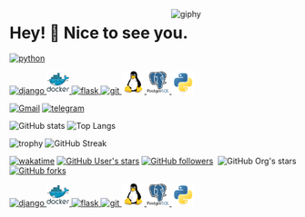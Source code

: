 [<img align='right' src="https://media.giphy.com/media/M9gbBd9nbDrOTu1Mqx/giphy.gif" width="220" alt="giphy">](https://t.me/voko_aleksey)



# Hey! 👋 Nice to see you. #



[<img src="https://cdn.iconscout.com/icon/free/png-256/python-3521655-2945099.png" alt="python" width="40">](https://docs.python.org/3/library/index.html)
<p align="left"> <a href="https://www.djangoproject.com/" target="_blank" rel="noreferrer"> <img src="https://cdn.worldvectorlogo.com/logos/django.svg" alt="django" width="40" height="40"/> </a> <a href="https://www.docker.com/" target="_blank" rel="noreferrer"> <img src="https://raw.githubusercontent.com/devicons/devicon/master/icons/docker/docker-original-wordmark.svg" alt="docker" width="40" height="40"/> </a> <a href="https://flask.palletsprojects.com/" target="_blank" rel="noreferrer"> <img src="https://www.vectorlogo.zone/logos/pocoo_flask/pocoo_flask-icon.svg" alt="flask" width="40" height="40"/> </a> <a href="https://git-scm.com/" target="_blank" rel="noreferrer"> <img src="https://www.vectorlogo.zone/logos/git-scm/git-scm-icon.svg" alt="git" width="40" height="40"/> </a> <a href="https://www.linux.org/" target="_blank" rel="noreferrer"> <img src="https://raw.githubusercontent.com/devicons/devicon/master/icons/linux/linux-original.svg" alt="linux" width="40" height="40"/> </a> <a href="https://www.postgresql.org" target="_blank" rel="noreferrer"> <img src="https://raw.githubusercontent.com/devicons/devicon/master/icons/postgresql/postgresql-original-wordmark.svg" alt="postgresql" width="40" height="40"/> </a> <a href="https://www.python.org" target="_blank" rel="noreferrer"> <img src="https://raw.githubusercontent.com/devicons/devicon/master/icons/python/python-original.svg" alt="python" width="40" height="40"/> </a> </p>


[<img src="https://seeklogo.com/images/G/gmail-new-2020-logo-32DBE11BB4-seeklogo.com.png" alt="Gmail" width="25">](mailto:garaevribaz@gmail.com)
[<img src="https://cdn.iconscout.com/icon/free/png-256/telegram-3-226554.png" alt="telegram" width="25">](https://t.me/rinaz0)


![GitHub stats](https://github-readme-stats.vercel.app/api?username=Rinaz-netiz&theme=gotham&show_icons=true&count_private=true&hide_title=true&hide_border=true)
![Top Langs](https://github-readme-stats.vercel.app/api/top-langs/?username=Rinaz-netiz&layout=default&theme=gotham&hide=html&hide_border=true&card_width=330)


![trophy](https://github-profile-trophy.vercel.app/?username=Rinaz-netiz&theme=onestar&no-frame=true&column=3&row=2)
![GitHub Streak](http://github-readme-streak-stats.herokuapp.com?user=Rinaz-netiz&theme=gotham&hide_border=true&date_format=M%20j%5B%2C%20Y%5D)


[<img alt="GitHub Org's stars" src="https://img.shields.io/github/stars/OldCodersClub?label=OldCodersClub%27s%20Stars&logoColor=red&style=social" align="right">](https://github.com/OldCodersClub/faq)

[![wakatime](https://wakatime.com/badge/user/8cc8aa38-4041-409b-9d27-a85e5b897ad4.svg?style=social)](https://wakatime.com/@8cc8aa38-4041-409b-9d27-a85e5b897ad4)
[<img alt="GitHub User's stars" src="https://img.shields.io/github/stars/Rinaz-netiz?affiliations=OWNER%2CCOLLABORATOR%2CORGANIZATION_MEMBER&label=Total%20user%20stars%20in%20all%20repo&logoColor=red&style=social">](https://github.com/Rinaz-netiz?tab=repositories&q=&type=&language=&sort=stargazers)
[<img alt="GitHub followers" src="https://img.shields.io/github/followers/Rinaz-netiz?&logoColor=red&style=social">](https://github.com/Rinaz-netiz?tab=followers)
[<img alt="GitHub forks" src="https://img.shields.io/github/forks/Rinaz-netiz/TranslatorSelenium?logoColor=red&style=social">](https://github.com/Rinaz-netiz/TranslatorSelenium/network/members)


<p align="left"> <a href="https://www.djangoproject.com/" target="_blank" rel="noreferrer"> <img src="https://cdn.worldvectorlogo.com/logos/django.svg" alt="django" width="40" height="40"/> </a> <a href="https://www.docker.com/" target="_blank" rel="noreferrer"> <img src="https://raw.githubusercontent.com/devicons/devicon/master/icons/docker/docker-original-wordmark.svg" alt="docker" width="40" height="40"/> </a> <a href="https://flask.palletsprojects.com/" target="_blank" rel="noreferrer"> <img src="https://www.vectorlogo.zone/logos/pocoo_flask/pocoo_flask-icon.svg" alt="flask" width="40" height="40"/> </a> <a href="https://git-scm.com/" target="_blank" rel="noreferrer"> <img src="https://www.vectorlogo.zone/logos/git-scm/git-scm-icon.svg" alt="git" width="40" height="40"/> </a> <a href="https://www.linux.org/" target="_blank" rel="noreferrer"> <img src="https://raw.githubusercontent.com/devicons/devicon/master/icons/linux/linux-original.svg" alt="linux" width="40" height="40"/> </a> <a href="https://www.postgresql.org" target="_blank" rel="noreferrer"> <img src="https://raw.githubusercontent.com/devicons/devicon/master/icons/postgresql/postgresql-original-wordmark.svg" alt="postgresql" width="40" height="40"/> </a> <a href="https://www.python.org" target="_blank" rel="noreferrer"> <img src="https://raw.githubusercontent.com/devicons/devicon/master/icons/python/python-original.svg" alt="python" width="40" height="40"/> </a> </p>


